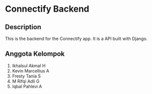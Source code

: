 # Connectify Backend

## Description

This is the backend for the Connectify app. It is a API built with Django.

## Anggota Kelompok

1. Ikhalsul Akmal H
2. Kevin Marcellius A
3. Fresty Tania S
4. M Rifqi Adli G
5. Iqbal Pahlevi A
